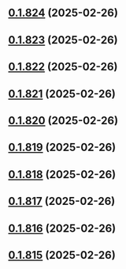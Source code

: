 ## [0.1.824](https://github.com/binary-braids/terraform-oracle/compare/v0.1.823...v0.1.824) (2025-02-26)



## [0.1.823](https://github.com/binary-braids/terraform-oracle/compare/v0.1.822...v0.1.823) (2025-02-26)



## [0.1.822](https://github.com/binary-braids/terraform-oracle/compare/v0.1.821...v0.1.822) (2025-02-26)



## [0.1.821](https://github.com/binary-braids/terraform-oracle/compare/v0.1.820...v0.1.821) (2025-02-26)



## [0.1.820](https://github.com/binary-braids/terraform-oracle/compare/v0.1.819...v0.1.820) (2025-02-26)



## [0.1.819](https://github.com/binary-braids/terraform-oracle/compare/v0.1.818...v0.1.819) (2025-02-26)



## [0.1.818](https://github.com/binary-braids/terraform-oracle/compare/v0.1.817...v0.1.818) (2025-02-26)



## [0.1.817](https://github.com/binary-braids/terraform-oracle/compare/v0.1.816...v0.1.817) (2025-02-26)



## [0.1.816](https://github.com/binary-braids/terraform-oracle/compare/v0.1.815...v0.1.816) (2025-02-26)



## [0.1.815](https://github.com/binary-braids/terraform-oracle/compare/v0.1.814...v0.1.815) (2025-02-26)




